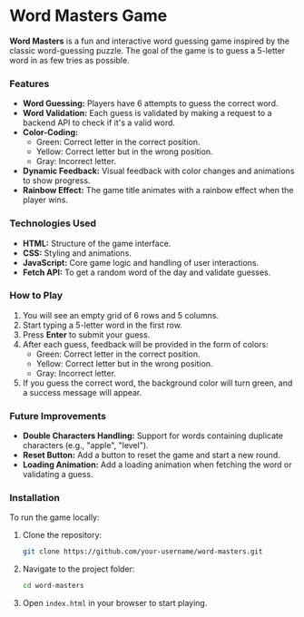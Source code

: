 # Word Masters Game

**Word Masters** is a fun and interactive word guessing game inspired by the classic word-guessing puzzle. The goal of the game is to guess a 5-letter word in as few tries as possible.

### Features

- **Word Guessing:** Players have 6 attempts to guess the correct word.
- **Word Validation:** Each guess is validated by making a request to a backend API to check if it's a valid word.
- **Color-Coding:** 
  - Green: Correct letter in the correct position.
  - Yellow: Correct letter but in the wrong position.
  - Gray: Incorrect letter.
- **Dynamic Feedback:** Visual feedback with color changes and animations to show progress.
- **Rainbow Effect:** The game title animates with a rainbow effect when the player wins.

### Technologies Used

- **HTML:** Structure of the game interface.
- **CSS:** Styling and animations.
- **JavaScript:** Core game logic and handling of user interactions.
- **Fetch API:** To get a random word of the day and validate guesses.

### How to Play

1. You will see an empty grid of 6 rows and 5 columns.
2. Start typing a 5-letter word in the first row.
3. Press **Enter** to submit your guess.
4. After each guess, feedback will be provided in the form of colors:
   - Green: Correct letter in the correct position.
   - Yellow: Correct letter but in the wrong position.
   - Gray: Incorrect letter.
5. If you guess the correct word, the background color will turn green, and a success message will appear.

### Future Improvements

- **Double Characters Handling:** Support for words containing duplicate characters (e.g., "apple", "level").
- **Reset Button:** Add a button to reset the game and start a new round.
- **Loading Animation:** Add a loading animation when fetching the word or validating a guess.

### Installation

To run the game locally:

1. Clone the repository:
    ```bash
    git clone https://github.com/your-username/word-masters.git
    ```
2. Navigate to the project folder:
    ```bash
    cd word-masters
    ```
3. Open `index.html` in your browser to start playing.


